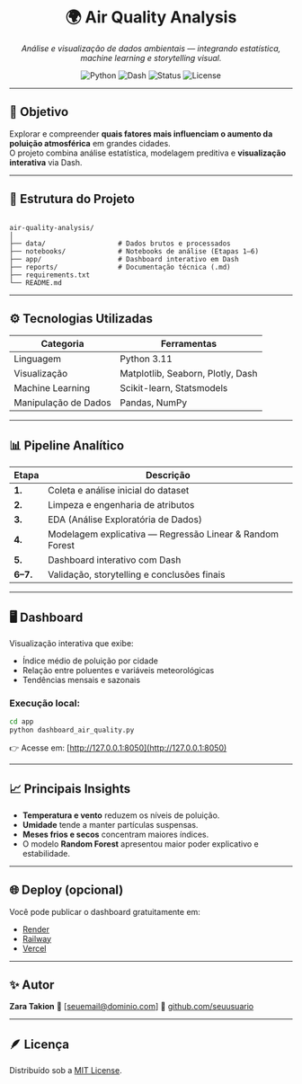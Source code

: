 <h1 align="center">🌍 Air Quality Analysis</h1>
<p align="center">
  <em>Análise e visualização de dados ambientais — integrando estatística, machine learning e storytelling visual.</em>
</p>

<p align="center">
  <img src="https://img.shields.io/badge/Python-3.11-blue.svg" alt="Python"/>
  <img src="https://img.shields.io/badge/Dash-Plotly-orange.svg" alt="Dash"/>
  <img src="https://img.shields.io/badge/Status-Concluído-success.svg" alt="Status"/>
  <img src="https://img.shields.io/badge/License-MIT-lightgrey.svg" alt="License"/>
</p>

---

## 🎯 Objetivo
Explorar e compreender **quais fatores mais influenciam o aumento da poluição atmosférica** em grandes cidades.  
O projeto combina análise estatística, modelagem preditiva e **visualização interativa** via Dash.

---

## 🧱 Estrutura do Projeto
```

air-quality-analysis/
│
├── data/                  # Dados brutos e processados
├── notebooks/             # Notebooks de análise (Etapas 1–6)
├── app/                   # Dashboard interativo em Dash
├── reports/               # Documentação técnica (.md)
├── requirements.txt
└── README.md

````

---

## ⚙️ Tecnologias Utilizadas
| Categoria | Ferramentas |
|------------|-------------|
| Linguagem | Python 3.11 |
| Visualização | Matplotlib, Seaborn, Plotly, Dash |
| Machine Learning | Scikit-learn, Statsmodels |
| Manipulação de Dados | Pandas, NumPy |

---

## 📊 Pipeline Analítico
| Etapa | Descrição |
|-------|------------|
| **1.** | Coleta e análise inicial do dataset |
| **2.** | Limpeza e engenharia de atributos |
| **3.** | EDA (Análise Exploratória de Dados) |
| **4.** | Modelagem explicativa — Regressão Linear & Random Forest |
| **5.** | Dashboard interativo com Dash |
| **6–7.** | Validação, storytelling e conclusões finais |

---

## 🖥️ Dashboard
Visualização interativa que exibe:
- Índice médio de poluição por cidade  
- Relação entre poluentes e variáveis meteorológicas  
- Tendências mensais e sazonais  

### Execução local:
```bash
cd app
python dashboard_air_quality.py
````

👉 Acesse em: [http://127.0.0.1:8050](http://127.0.0.1:8050)

---

## 📈 Principais Insights

* **Temperatura e vento** reduzem os níveis de poluição.
* **Umidade** tende a manter partículas suspensas.
* **Meses frios e secos** concentram maiores índices.
* O modelo **Random Forest** apresentou maior poder explicativo e estabilidade.

---

## 🌐 Deploy (opcional)

Você pode publicar o dashboard gratuitamente em:

* [Render](https://render.com)
* [Railway](https://railway.app)
* [Vercel](https://vercel.com)

---

## ✨ Autor

**Zara Takion**
📧 [[seuemail@dominio.com](mailto:seuemail@dominio.com)]
🔗 [github.com/seuusuario](https://github.com/seuusuario)

---

## 🪶 Licença

Distribuído sob a [MIT License](LICENSE).
